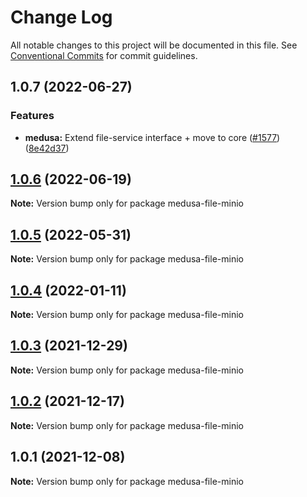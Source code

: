 # Change Log

All notable changes to this project will be documented in this file.
See [Conventional Commits](https://conventionalcommits.org) for commit guidelines.

## 1.0.7 (2022-06-27)


### Features

* **medusa:** Extend file-service interface + move to core ([#1577](https://github.com/zakariaelas/medusa/issues/1577)) ([8e42d37](https://github.com/zakariaelas/medusa/commit/8e42d37e84e80c003b9c0311117ab8a8871aa61b))





## [1.0.6](https://github.com/medusajs/medusa/compare/medusa-file-minio@1.0.4...medusa-file-minio@1.0.6) (2022-06-19)

**Note:** Version bump only for package medusa-file-minio





## [1.0.5](https://github.com/medusajs/medusa/compare/medusa-file-minio@1.0.4...medusa-file-minio@1.0.5) (2022-05-31)

**Note:** Version bump only for package medusa-file-minio





## [1.0.4](https://github.com/medusajs/medusa/compare/medusa-file-minio@1.0.3...medusa-file-minio@1.0.4) (2022-01-11)

**Note:** Version bump only for package medusa-file-minio





## [1.0.3](https://github.com/medusajs/medusa/compare/medusa-file-minio@1.0.2...medusa-file-minio@1.0.3) (2021-12-29)

**Note:** Version bump only for package medusa-file-minio





## [1.0.2](https://github.com/medusajs/medusa/compare/medusa-file-minio@1.0.1...medusa-file-minio@1.0.2) (2021-12-17)

**Note:** Version bump only for package medusa-file-minio





## 1.0.1 (2021-12-08)

**Note:** Version bump only for package medusa-file-minio
